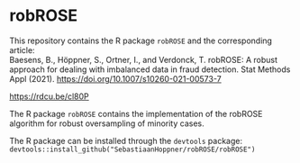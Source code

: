 # robROSE
This repository contains the R package `robROSE` and the corresponding article:  
Baesens, B., Höppner, S., Ortner, I., and Verdonck, T. robROSE: A robust approach for dealing with imbalanced data in fraud detection. Stat Methods Appl (2021). https://doi.org/10.1007/s10260-021-00573-7

https://rdcu.be/cl80P

The R package `robROSE` contains the implementation of the robROSE algorithm for robust oversampling of minority cases.

The R package can be installed through the `devtools` package:  
`devtools::install_github("SebastiaanHoppner/robROSE/robROSE")`
